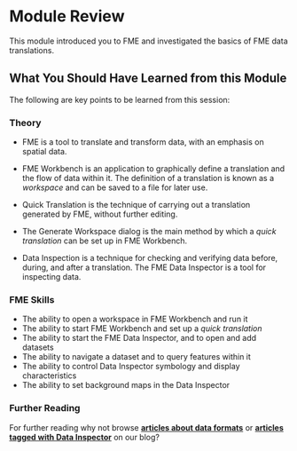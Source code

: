# Module Review #

This module introduced you to FME and investigated the basics of FME data translations.

 
## What You Should Have Learned from this Module ##

The following are key points to be learned from this session:

### Theory ###

- FME is a tool to translate and transform data, with an emphasis on spatial data. 

- FME Workbench is an application to graphically define a translation and the flow of data within it. The definition of a translation is known as a *workspace* and can be saved to a file for later use.

- Quick Translation is the technique of carrying out a translation generated by FME, without further editing.

- The Generate Workspace dialog is the main method by which a *quick translation* can be set up in FME Workbench.

- Data Inspection is a technique for checking and verifying data before, during, and after a translation. The FME Data Inspector is a tool for inspecting data.


### FME Skills ###

- The ability to open a workspace in FME Workbench and run it
- The ability to start FME Workbench and set up a *quick translation*
- The ability to start the FME Data Inspector, and to open and add datasets
- The ability to navigate a dataset and to query features within it
- The ability to control Data Inspector symbology and display characteristics
- The ability to set background maps in the Data Inspector

### Further Reading ###

For further reading why not browse **[articles about data formats](http://blog.safe.com/tag/data-formats)** or **[articles tagged with Data Inspector](http://blog.safe.com/tag/data-inspector)** on our blog? 
